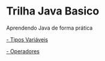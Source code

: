 # Trilha Java Basico
Aprendendo Java de forma prática

[- Tipos Variáveis](https://github.com/elielsondev/trilha-java-basico/tree/main/tipos-variaveis)

[- Operadores](https://github.com/elielsondev/trilha-java-basico/tree/main/operadores)